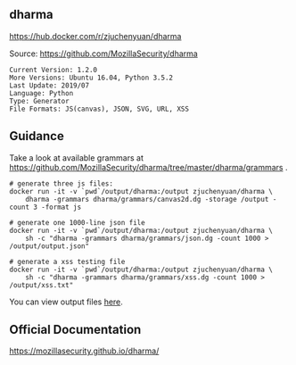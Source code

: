 ## dharma

https://hub.docker.com/r/zjuchenyuan/dharma

Source: https://github.com/MozillaSecurity/dharma

```
Current Version: 1.2.0
More Versions: Ubuntu 16.04, Python 3.5.2
Last Update: 2019/07
Language: Python
Type: Generator
File Formats: JS(canvas), JSON, SVG, URL, XSS
```

## Guidance

Take a look at available grammars at https://github.com/MozillaSecurity/dharma/tree/master/dharma/grammars .

```
# generate three js files:
docker run -it -v `pwd`/output/dharma:/output zjuchenyuan/dharma \
    dharma -grammars dharma/grammars/canvas2d.dg -storage /output -count 3 -format js

# generate one 1000-line json file
docker run -it -v `pwd`/output/dharma:/output zjuchenyuan/dharma \
    sh -c "dharma -grammars dharma/grammars/json.dg -count 1000 > /output/output.json"

# generate a xss testing file
docker run -it -v `pwd`/output/dharma:/output zjuchenyuan/dharma \
    sh -c "dharma -grammars dharma/grammars/xss.dg -count 1000 > /output/xss.txt"
```

You can view output files [here](https://github.com/UNIFUZZ/dockerized_fuzzing_examples/tree/master/output/dharma).

## Official Documentation

https://mozillasecurity.github.io/dharma/

